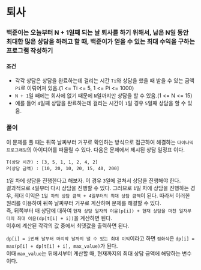 # 퇴사
### 백준이는 오늘부터 N + 1일째 되는 날 퇴사를 하기 위해서, 남은 N일 동안 최대한 많은 상담을 하려고 할 때, 백준이가 얻을 수 있는 최대 수익을 구하는 프로그램 작성하기
#### 조건
- 각각 상담은 상담을 완료하는데 걸리는 시간 ```Ti```와 상담을 했을 때 받을 수 있는 금액 ```Pi```로 이뤄어져 있음.(1 <= Ti <= 5, 1 <= Pi <= 1000)
- ```N + 1```일 째에는 회사에 없기 때문에 ```N```일까지만 상담을 할 수 있음.(1 <= N <= 15)
- 예를 들어 ```4```일째 상담을 완료하는데 걸리는 시간이 ```1```일 경우 ```5```일째 상담을 할 수 있음.
### 풀이  
이 문제를 풀 때는 뒤쪽 날짜부터 거꾸로 확인하는 방식으로 접근하여 해결하는 ```다이나믹 프로그래밍```의 아이디어를 떠올릴 수 있다.
다음은 문제에서 제시된 상담 일정표 이다.  
```
T(상담 시간) : [3, 5, 1, 1, 2, 4, 2]
P(상담 금액) : [10, 20, 10, 20, 15, 40, 200]
```
```1```일 차에 상담을 진행한다고 해보자. 이 경우 ```3```일에 걸쳐서 상담을 진행해야 한다.  
결과적으로  ```4```일부터 다시 상담을 진행할 수 있다. 그러므로 ```1```일 차에 상담을 진행하는 경우, 최대 이익은 ```1일 차의 상담 금액 + 4일부터의 최대 상담 금액```이 된다. 따라서 이러한 원리를 이용하여 뒤쪽 날짜부터 거꾸로 계산하며 문제를 해결할 수 있다.  
즉, 뒤쪽부터 매 상담에 대하여 ```현재 상담 일자의 이윤(p[i]) + 현재 상담을 마친 일자부터의 최대 이윤(dp[t[i] + i])```을 계산하면 된다.  
이후에 계산된 각각의 값 중에서 최댓값을 출력하면 된다.  

```dp[i] = i번째 날부터 마지막 날까지 낼 수 있는 최대 이익```이라고 하면 ```점화식```은 ```dp[i] = max(p[i] + dp[t[i] + i], max_value)```가 된다.  
이때 ```max_value```는 뒤에서부터 계산할 때, 현재까지의 최대 상담 금액에 해당하는 변수이다.